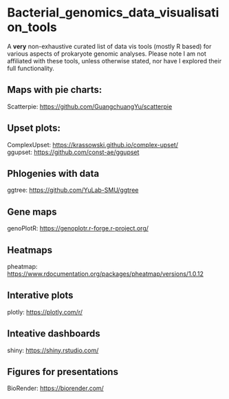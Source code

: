 # Bacterial_genomics_data_visualisation_tools
A **very** non-exhaustive curated list of data vis tools (mostly R based) for various aspects of prokaryote genomic analyses. Please note I am not affiliated with these tools, unless otherwise stated, nor have I explored their full functionality.

## Maps with pie charts:
Scatterpie: https://github.com/GuangchuangYu/scatterpie

## Upset plots:
ComplexUpset: https://krassowski.github.io/complex-upset/  
ggupset: https://github.com/const-ae/ggupset   

## Phlogenies with data
ggtree: https://github.com/YuLab-SMU/ggtree  

## Gene maps
genoPlotR: https://genoplotr.r-forge.r-project.org/  

## Heatmaps
pheatmap: https://www.rdocumentation.org/packages/pheatmap/versions/1.0.12 

## Interative plots
plotly: https://plotly.com/r/   

## Inteative dashboards
shiny: https://shiny.rstudio.com/  

## Figures for presentations
BioRender: https://biorender.com/  
